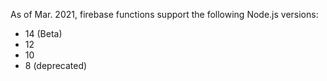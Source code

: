 As of Mar. 2021, firebase functions support the following Node.js versions:
* 14 (Beta)
* 12
* 10
* 8 (deprecated)